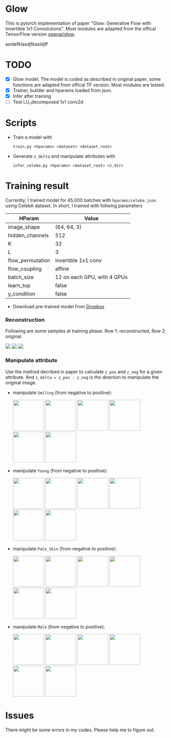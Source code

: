 # Glow
This is pytorch implementation of paper "Glow: Generative Flow with Invertible 1x1 Convolutions". Most modules are adapted from the offical TensorFlow version [openai/glow](https://github.com/openai/glow).



asidefklasdjfkasldjff

# TODO
- [x] Glow model. The model is coded as described in original paper, some functions are adapted from offical TF version. Most modules are tested.
- [x] Trainer, builder and hparams loaded from json.
- [x] Infer after training
- [ ] Test LU_decomposed 1x1 conv2d

# Scripts
- Train a model with
    ```
    train.py <hparams> <dataset> <dataset_root>
    ```
- Generate `z_delta` and manipulate attributes with
    ```
    infer_celeba.py <hparams> <dataset_root> <z_dir>
    ```

# Training result
Currently, I trained model for 45,000 batches with `hparams/celeba.json` using CelebA dataset. In short, I trained with follwing parameters

|      HParam      |            Value            |
| ---------------- | --------------------------- |
| image_shape      | (64, 64, 3)                 |
| hidden_channels  | 512                         |
| K                | 32                          |
| L                | 3                           |
| flow_permutation | invertible 1x1 conv         |
| flow_coupling    | affine                      |
| batch_size       | 12 on each GPU, with 4 GPUs |
| learn_top        | false                       |
| y_condition      | false                       |

- Download pre-trained model from [Dropbox](https://www.dropbox.com/s/3wx7vmsurjzfelm/trained.pkg?dl=0)

### Reconstruction
Following are some samples at training phase. Row 1: reconstructed, Row 2: original.

![](./pictures/individualImage.png)
![](./pictures/individualImage2.png)
![](./pictures/individualImage3.png)

### Manipulate attribute
Use the method decribed in paper to calculate `z_pos` and `z_neg` for a given attribute.
And `z_delta = z_pos - z_neg` is the direction to manipulate the original image.


- manipulate `Smiling` (from negative to positive):

    <img src="./pictures/infer_210/attr_Smiling_0.png" width="96" />
    <img src="./pictures/infer_210/attr_Smiling_2.png" width="96" />
    <img src="./pictures/infer_210/attr_Smiling_4.png" width="96" />
    <img src="./pictures/infer_210/attr_Smiling_6.png" width="96" />
    <img src="./pictures/infer_210/attr_Smiling_8.png" width="96" />
    <img src="./pictures/infer_210/attr_Smiling_10.png" width="96" />

- manipulate `Young` (from negative to positive):

    <img src="./pictures/infer_988/attr_Young_0.png" width="96" />
    <img src="./pictures/infer_988/attr_Young_2.png" width="96" />
    <img src="./pictures/infer_988/attr_Young_4.png" width="96" />
    <img src="./pictures/infer_988/attr_Young_6.png" width="96" />
    <img src="./pictures/infer_988/attr_Young_8.png" width="96" />
    <img src="./pictures/infer_988/attr_Young_10.png" width="96" />

- manipulate `Pale_Skin` (from negative to positive):

    <img src="./pictures/infer_150/attr_Pale_Skin_0.png" width="96" />
    <img src="./pictures/infer_150/attr_Pale_Skin_2.png" width="96" />
    <img src="./pictures/infer_150/attr_Pale_Skin_4.png" width="96" />
    <img src="./pictures/infer_150/attr_Pale_Skin_6.png" width="96" />
    <img src="./pictures/infer_150/attr_Pale_Skin_8.png" width="96" />
    <img src="./pictures/infer_150/attr_Pale_Skin_10.png" width="96" />

- manipulate `Male` (from negative to positive):

    <img src="./pictures/infer_141/attr_Male_0.png" width="96" />
    <img src="./pictures/infer_141/attr_Male_2.png" width="96" />
    <img src="./pictures/infer_141/attr_Male_4.png" width="96" />
    <img src="./pictures/infer_141/attr_Male_6.png" width="96" />
    <img src="./pictures/infer_141/attr_Male_8.png" width="96" />
    <img src="./pictures/infer_141/attr_Male_10.png" width="96" />


# Issues
There might be some errors in my codes. Please help me to figure out.
